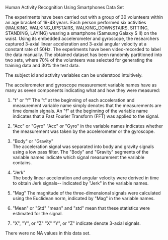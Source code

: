 Human Activity Recognition Using Smartphones Data Set

The experiments have been carried out with a group of 30 volunteers within an age bracket of 19-48 years. Each person performed six activities (WALKING, WALKING_UPSTAIRS, WALKING_DOWNSTAIRS, SITTING, STANDING, LAYING) wearing a smartphone (Samsung Galaxy S II) on the waist. Using its embedded accelerometer and gyroscope, the researchers captured 3-axial linear acceleration and 3-axial angular velocity at a constant rate of 50Hz. The experiments have been video-recorded to label the data manually. The obtained dataset has been randomly partitioned into two sets, where 70% of the volunteers was selected for generating the training data and 30% the test data. 

The subject id and activity variables can be understood intuitively. 

The accelerometer and gyroscope measurement variable names have as many as seven components indicating what and how they were measured:

1) "t" or "f"
     The "t" at the beginning of each acceleration and measurement variable name simply denotes that the measurements are time domain signals. An "f" at the beginning of the variable name indicates that a Fast Fourier Transform (FFT) was applied to the signal.
     
2) "Acc" or "Gyro" 
    "Acc" or "Gyro" in the variable names indicates whether the measurement was taken by the accelerometer or the gyroscope. 
    
3) "Body" or "Gravity"  
    The acceleration signal was separated into body and gravity signals using a low pass filter. The "Body" and "Gravity" segments of the variable names indicate which signal measurement the variable contains.
    
4) "Jerk"    
    The body linear acceleration and angular velocity were derived in time to obtain Jerk signals-- indicated by "Jerk" in the variable names. 
    
    
5) "Mag"
     The magnitude of the three-dimensional signals were calculated using the Euclidean norm, indicated by "Mag" in the variable names.

6) "Mean" or "Std"
    "mean" and "std" mean that these statistics were estimated for the signal.

7) "X", "Y", or "Z" 
    "X" "Y", or "Z" indicate denote 3-axial signals. 


There were no NA values in this data set. 

 